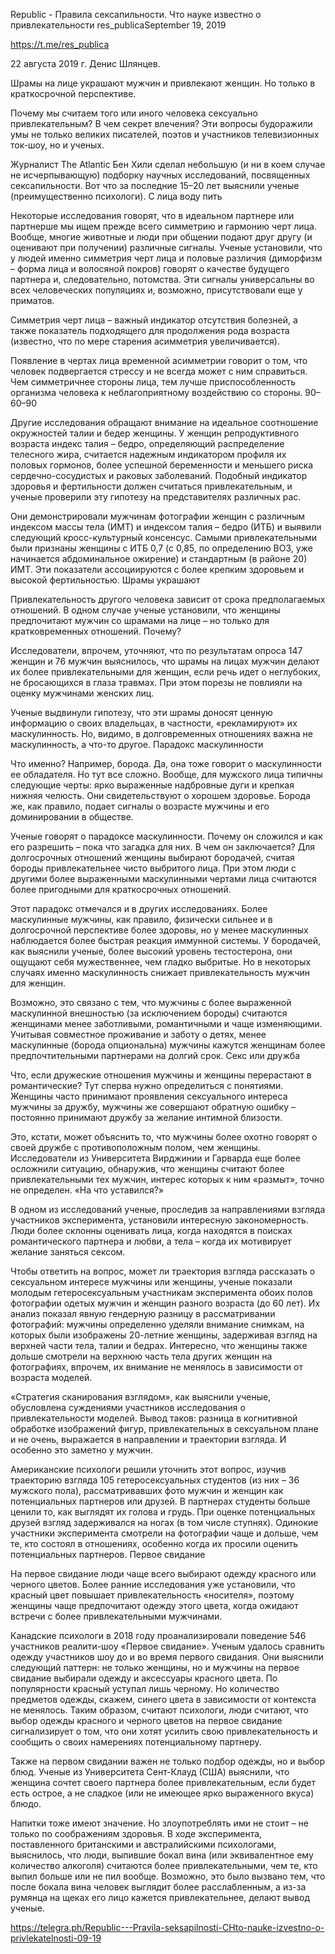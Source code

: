 
Republic - Правила сексапильности. Что науке известно о привлекательности
res_publicaSeptember 19, 2019

https://t.me/res_publica

22 августа 2019 г. Денис Шлянцев.

Шрамы на лице украшают мужчин и привлекают женщин. Но только в краткосрочной перспективе.

Почему мы считаем того или иного человека сексуально привлекательным? В чем секрет влечения? Эти вопросы будоражили умы не только великих писателей, поэтов и участников телевизионных ток-шоу, но и ученых.

Журналист The Atlantic Бен Хили сделал небольшую (и ни в коем случае не исчерпывающую) подборку научных исследований, посвященных сексапильности. Вот что за последние 15–20 лет выяснили ученые (преимущественно психологи).
С лица воду пить

Некоторые исследования говорят, что в идеальном партнере или партнерше мы ищем прежде всего симметрию и гармонию черт лица. Вообще, многие животные и люди при общении подают друг другу (и оценивают при получении) различные сигналы. Ученые установили, что у людей именно симметрия черт лица и половые различия (диморфизм – форма лица и волосяной покров) говорят о качестве будущего партнера и, следовательно, потомства. Эти сигналы универсальны во всех человеческих популяциях и, возможно, присутствовали еще у приматов.

Симметрия черт лица – важный индикатор отсутствия болезней, а также показатель подходящего для продолжения рода возраста (известно, что по мере старения асимметрия увеличивается).

Появление в чертах лица временной ⁠асимметрии говорит о том, что человек подвергается стрессу ⁠и не всегда может с ним ⁠справиться. Чем ⁠симметричнее стороны лица, ⁠тем лучше приспособленность организма человека к неблагоприятному ⁠воздействию со стороны.
90–60–90

Другие исследования обращают внимание на ⁠идеальное соотношение окружностей талии и бедер женщины. У женщин репродуктивного возраста индекс талия – бедро, определяющий распределение телесного жира, считается надежным индикатором профиля их половых гормонов, более успешной беременности и меньшего риска сердечно-сосудистых и раковых заболеваний. Подобный индикатор здоровья и фертильности должен считаться привлекательным, и ученые проверили эту гипотезу на представителях различных рас.

Они демонстрировали мужчинам фотографии женщин с различным индексом массы тела (ИМТ) и индексом талия – бедро (ИТБ) и выявили следующий кросс-культурный консенсус. Самыми привлекательными были признаны женщины с ИТБ 0,7 (с 0,85, по определению ВОЗ, уже начинается абдоминальное ожирение) и стандартным (в районе 20) ИМТ. Эти показатели ассоциируются с более крепким здоровьем и высокой фертильностью.
Шрамы украшают

Привлекательность другого человека зависит от срока предполагаемых отношений. В одном случае ученые установили, что женщины предпочитают мужчин со шрамами на лице – но только для кратковременных отношений. Почему?

Исследователи, впрочем, уточняют, что по результатам опроса 147 женщин и 76 мужчин выяснилось, что шрамы на лицах мужчин делают их более привлекательными для женщин, если речь идет о неглубоких, не бросающихся в глаза травмах. При этом порезы не повлияли на оценку мужчинами женских лиц.

Ученые выдвинули гипотезу, что эти шрамы доносят ценную информацию о своих владельцах, в частности, «рекламируют» их маскулинность. Но, видимо, в долговременных отношениях важна не маскулинность, а что-то другое.
Парадокс маскулинности

Что именно? Например, борода. Да, она тоже говорит о маскулинности ее обладателя. Но тут все сложно. Вообще, для мужского лица типичны следующие черты: ярко выраженные надбровные дуги и крепкая нижняя челюсть. Они свидетельствуют о хорошем здоровье. Борода же, как правило, подает сигналы о возрасте мужчины и его доминировании в обществе.

Ученые говорят о парадоксе маскулинности. Почему он сложился и как его разрешить – пока что загадка для них. В чем он заключается? Для долгосрочных отношений женщины выбирают бородачей, считая бороды привлекательнее чисто выбритого лица. При этом люди с другими более выраженными маскулинными чертами лица считаются более пригодными для краткосрочных отношений.

Этот парадокс отмечался и в других исследованиях. Более маскулинные мужчины, как правило, физически сильнее и в долгосрочной перспективе более здоровы, но у менее маскулинных наблюдается более быстрая реакция иммунной системы. У бородачей, как выяснили ученые, более высокий уровень тестостерона, они ощущают себя мужественнее, чем гладко выбритые. Но в некоторых случаях именно маскулинность снижает привлекательность мужчин для женщин.

Возможно, это связано с тем, что мужчины с более выраженной маскулинной внешностью (за исключением бороды) считаются женщинами менее заботливыми, романтичными и чаще изменяющими. Учитывая совместное проживание и заботу о детях, менее маскулинные (борода опциональна) мужчины кажутся женщинам более предпочтительными партнерами на долгий срок.
Секс или дружба

Что, если дружеские отношения мужчины и женщины перерастают в романтические? Тут сперва нужно определиться с понятиями. Женщины часто принимают проявления сексуального интереса мужчины за дружбу, мужчины же совершают обратную ошибку – постоянно принимают дружбу за желание интимной близости.

Это, кстати, может объяснить то, что мужчины более охотно говорят о своей дружбе с противоположным полом, чем женщины. Исследователи из Университета Вирджинии и Гарварда еще более осложнили ситуацию, обнаружив, что женщины считают более привлекательными тех мужчин, интерес которых к ним «размыт», точно не определен.
«На что уставился?»

В одном из исследований ученые, проследив за направлениями взгляда участников эксперимента, установили интересную закономерность. Люди более склонны оценивать лица, когда находятся в поисках романтического партнера и любви, а тела – когда их мотивирует желание заняться сексом.

Чтобы ответить на вопрос, может ли траектория взгляда рассказать о сексуальном интересе мужчины или женщины, ученые показали молодым гетеросексуальным участникам эксперимента обоих полов фотографии одетых мужчин и женщин разного возраста (до 60 лет). Их анализ показал явную гендерную разницу в рассматривании фотографий: мужчины определенно уделяли внимание снимкам, на которых были изображены 20-летние женщины, задерживая взгляд на верхней части тела, талии и бедрах. Интересно, что женщины также дольше смотрели на верхнюю часть тела других женщин на фотографиях, впрочем, их внимание не менялось в зависимости от возраста моделей.

«Стратегия сканирования взглядом», как выяснили ученые, обусловлена суждениями участников исследования о привлекательности моделей. Вывод таков: разница в когнитивной обработке изображений фигур, привлекательных в сексуальном плане и не очень, выражается в направлении и траектории взгляда. И особенно это заметно у мужчин.

Американские психологи решили уточнить этот вопрос, изучив траекторию взгляда 105 гетеросексуальных студентов (из них – 36 мужского пола), рассматривавших фото мужчин и женщин как потенциальных партнеров или друзей. В партнерах студенты больше ценили то, как выглядят их голова и грудь. При оценке потенциальных друзей взгляд задерживался на ногах (в том числе ступнях). Одинокие участники эксперимента смотрели на фотографии чаще и дольше, чем те, кто состоял в отношениях, особенно когда их просили оценить потенциальных партнеров.
Первое свидание

На первое свидание люди чаще всего выбирают одежду красного или черного цветов. Более ранние исследования уже установили, что красный цвет повышает привлекательность «носителя», поэтому женщины чаще предпочитают одежду этого цвета, когда ожидают встречи с более привлекательными мужчинами.

Канадские психологи в 2018 году проанализировали поведение 546 участников реалити-шоу «Первое свидание». Ученым удалось сравнить одежду участников шоу до и во время первого свидания. Они выяснили следующий паттерн: не только женщины, но и мужчины на первое свидание выбирали одежду и аксессуары красного цвета. По популярности красный уступал лишь черному. Но количество предметов одежды, скажем, синего цвета в зависимости от контекста не менялось. Таким образом, считают психологи, люди считают, что выбор одежды красного и черного цветов на первое свидание сигнализирует о том, что они хотят усилить свою привлекательность и сообщить о своих намерениях потенциальному партнеру.

Также на первом свидании важен не только подбор одежды, но и выбор блюд. Ученые из Университета Сент-Клауд (США) выяснили, что женщина сочтет своего партнера более привлекательным, если будет есть острое, а не сладкое (или не имеющее ярко выраженного вкуса) блюдо.

Напитки тоже имеют значение. Но злоупотреблять ими не стоит – не только по соображениям здоровья. В ходе эксперимента, поставленного британскими и австралийскими психологами, выяснилось, что люди, выпившие бокал вина (или эквивалентное ему количество алкоголя) считаются более привлекательными, чем те, кто выпил больше или не пил вообще. Возможно, это было вызвано тем, что после бокала вина человек выглядит более расслабленным, а из-за румянца на щеках его лицо кажется привлекательнее, делают вывод ученые.

https://telegra.ph/Republic---Pravila-seksapilnosti-CHto-nauke-izvestno-o-privlekatelnosti-09-19
